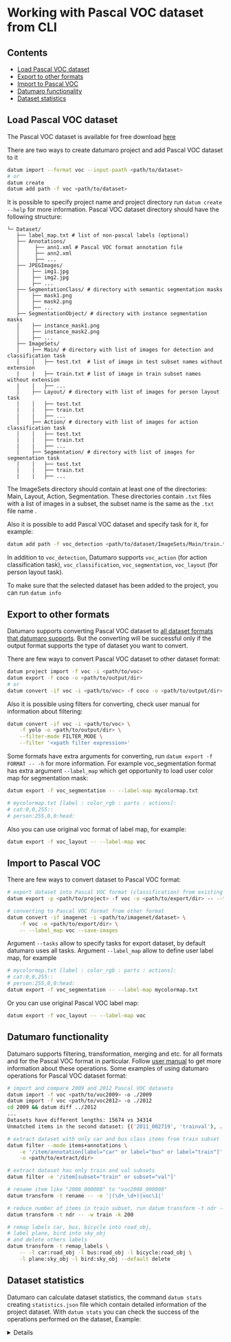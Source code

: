 # Working with Pascal VOC dataset from CLI

## Contents
- [Load Pascal VOC dataset](#load-pascal-voc-dataset)
- [Export to other formats](#export-to-other-formats)
- [Import to Pascal VOC](#import-to-pascal-vOC)
- [Datumaro functionality](#datumaro-functionality)
- [Dataset statistics](#dataset-statistics)

## Load Pascal VOC dataset
The Pascal VOC dataset is available for free download [here](http://host.robots.ox.ac.uk/pascal/VOC/voc2012/index.html#devkit)

There are two ways to create datumaro project and add Pascal VOC dataset to it

``` bash
datum import --format voc --input-paath <path/to/dataset>
# or
datum create
datum add path -f voc <path/to/dataset>
```

It is possible to specify project name and project directory run `datum create --help` for more information.
Pascal VOC dataset directory should have the following structure:

<!--lint disable fenced-code-flag-->
```
└─ Dataset/
   ├── label_map.txt # list of non-pascal labels (optional)
   ├── Annotations/
   │     ├── ann1.xml # Pascal VOC format annotation file
   │     ├── ann2.xml
   │     ├── ...
   ├── JPEGImages/
   │    ├── img1.jpg
   │    ├── img2.jpg
   │    ├── ...
   ├── SegmentationClass/ # directory with semantic segmentation masks
   │    ├── mask1.png
   │    ├── mask2.png
   │    ├── ...
   ├── SegmentationObject/ # directory with instance segmentation masks
   │    ├── instance_mask1.png
   │    ├── instance_mask2.png
   │    ├── ...
   ├── ImageSets/
   │    ├── Main/ # directory with list of images for detection and classification task
   │    │   ├── test.txt  # list of image in test subset names without extension
   |    |   ├── train.txt # list of image in train subset names without extension
   |    |   ├── ...
   │    ├── Layout/ # directory with list of images for person layout task
   │    │   ├── test.txt
   |    |   ├── train.txt
   |    |   ├── ...
   │    ├── Action/ # directory with list of images for action classification task
   │    │   ├── test.txt
   |    |   ├── train.txt
   |    |   ├── ...
   │    ├── Segmentation/ # directory with list of images for segmentation task
   │    │   ├── test.txt
   |    |   ├── train.txt
   |    |   ├── ...
```

The ImageSets directory should contain at least one of the directories: Main, Layout, Action, Segmentation. These directories contain `.txt` files with a list of images in a subset, the subset name is the same as the `.txt` file name .

Also it is possible to add Pascal VOC dataset and specify task for it, for example:

``` bash
datum add path -f voc_detection <path/to/dataset/ImageSets/Main/train.txt>
```
In addition to `voc_detection`, Datumaro supports `voc_action` (for action classification task), `voc_classification`, `voc_segmentation`, `voc_layout` (for person layout task).

To make sure that the selected dataset has been added to the project, you can run `datum info`

## Export to other formats
Datumaro supports converting Pascal VOC dataset to [all dataset formats that datumaro supports](../docs/user_manual.md#supported-formats). But the converting will be successful only if the output format supports the type of dataset you want to convert.

There are few ways to convert Pascal VOC dataset to other dataset format:

``` bash
datum project import -f voc -i <path/to/voc>
datum export -f coco -o <path/to/output/dir>
# or
datum convert -if voc -i <path/to/voc> -f coco -o <path/to/output/dir>
```

Also it is possible using filters for converting, check user manual for information about filtering:

``` bash
datum convert -if voc -i <path/to/voc> \
    -f yolo -o <path/to/output/dir> \
    --filter-mode FILTER_MODE \
    --filter '<xpath filter expression>'
```

Some formats have extra arguments for converting, run `datum export -f FORMAT -- -h` for more information. For example voc_segmentation format has extra argument `--label_map` which get opportunity to load user color map for segmentation mask:

``` bash
datum export -f voc_segmentation -- --label-map mycolormap.txt

# mycolormap.txt [label : color_rgb : parts : actions]:
# cat:0,0,255::
# person:255,0,0:head:
```

Also you can use original voc format of label map, for example:

``` bash
datum export -f voc_layout -- --label-map voc
```

## Import to Pascal VOC
There are few ways to convert dataset to Pascal VOC format:

``` bash
# export dataset into Pascal VOC format (classification) from existing project
datum export -p <path/to/project> -f voc -o <path/to/export/dir> -- --tasks classification

# converting to Pascal VOC format from other format
datum convert -if imagenet -i <path/to/imagenet/dataset> \
    -f voc -o <path/to/export/dir> \
    -- --label_map voc --save-images
```

Argument `--tasks` allow to specify tasks for export dataset, by default datumaro uses all tasks.
Argument   `--label_map` allow to define user label map, for example

``` bash
# mycolormap.txt [label : color_rgb : parts : actions]:
# cat:0,0,255::
# person:255,0,0:head:
datum export -f voc_segmentation -- --label-map mycolormap.txt
```

Or you can use original Pascal VOC label map:

``` bash
datum export -f voc_layout -- --label-map voc
```

## Datumaro functionality
Datumaro supports filtering, transformation, merging and etc. for all formats and for the Pascal VOC format in particular. Follow [user manual](../docs/user_manual.md) to get more information about these operations.
Some examples of using datumaro operations for Pascal VOC dataset format:

``` bash
# import and compare 2009 and 2012 Pascal VOC datasets
datum import -f voc <path/to/voc2009> -o ./2009
datum import -f voc <path/to/voc2012> -o ./2012
cd 2009 && datum diff ../2012
...
Datasets have different lengths: 15674 vs 34314
Unmatched items in the second dataset: {('2011_002719', 'trainval'), ... }

# extract dataset with only car and bus class items from train subset
datum filter --mode items+annotations \
    -e '/item/annotation[label="car" or label="bus" or label="train"]' \
    -o <path/to/extract/dir>

# extract dataset has only train and val subsets
datum filter -e '/item[subset="train" or subset="val"]'

# rename item like "2008_000008" to "voc2008_000008"
datum transform -t rename -- -e '|(\d+_\d+)|voc\1|'

# reduce number of items in train subset, run datum transform -t ndr -- -h for more information
datum transform -t ndr -- -w train -k 200

# remap labels car, bus, bicycle into road_obj,
# label plane, bird into sky_obj
# and delete others labels
datum transform -t remap_labels \
    -- -l car:road_obj -l bus:road_obj -l bicycle:road_obj \
    -l plane:sky_obj -l bird:sky_obj --default delete
```

## Dataset statistics
Datumaro can calculate dataset statistics, the command `datum stats`  creating `statistics.json` file which contain detailed information of the project dataset. With `datum stats` you can check the success of the operations performed on the dataset, 
Example:
<details>

```
datum stats

# statisctics.json:
...
"annotations by type": {

"bbox": {
"count": 3
},
"caption": {
"count": 0
},
"label": {
"count": 11
},
"mask": {
"count": 1
},
"points": {
"count": 0
},
"polygon": {
"count": 0
},
"polyline": {
"count": 0
}
},
...

# perform operations:
datum transform -t boxes_to_masks -o <path/to/output/dir>

# check changes
cd <path/to/output/dir>
datum stats

# now we see that there are no boxes in the dataset, but there are 4 masks
# statistics.json
...
"annotations by type": {
"bbox": {
"count": 0
},
"caption": {
"count": 0
},
"label": {
"count": 11
},
"mask": {
"count": 4
},
"points": {
"count": 0
},
"polygon": {
"count": 0
},
"polyline": {
"count": 0
}
}
...
```